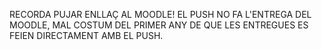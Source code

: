 RECORDA PUJAR ENLLAÇ AL MOODLE! EL PUSH NO FA L'ENTREGA DEL MOODLE, MAL COSTUM DEL PRIMER ANY DE QUE LES ENTREGUES ES FEIEN DIRECTAMENT AMB EL PUSH.
